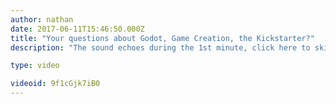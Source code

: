 ```yaml
---
author: nathan
date: 2017-06-11T15:46:50.000Z
title: "Your questions about Godot, Game Creation, the Kickstarter?"
description: "The sound echoes during the 1st minute, click here to skip it:  2:40"

type: video

videoid: 9f1cGjk7iB0
---
```


